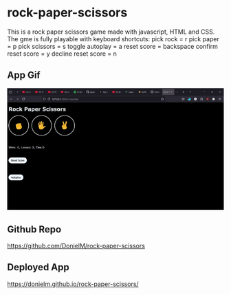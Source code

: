 # rock-paper-scissors

This is a rock paper scissors game made with javascript, HTML and CSS. The gme is fully playable with keyboard shortcuts:
pick rock = r
pick paper = p
pick scissors = s
toggle autoplay = a
reset score = backspace
confirm reset score = y
decline reset score = n

## App Gif


![Alt Text](/assets//images/rock-paper-scissors-gif.gif)

## Github Repo

https://github.com/DonielM/rock-paper-scissors

## Deployed App

https://donielm.github.io/rock-paper-scissors/
